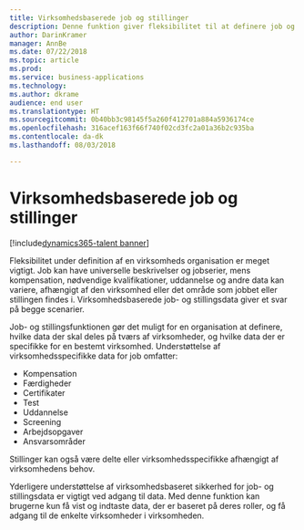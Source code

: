 ```yaml
---
title: Virksomhedsbaserede job og stillinger
description: Denne funktion giver fleksibilitet til at definere job og stillinger i hele virksomheden.
author: DarinKramer
manager: AnnBe
ms.date: 07/22/2018
ms.topic: article
ms.prod: 
ms.service: business-applications
ms.technology: 
ms.author: dkrame
audience: end user
ms.translationtype: HT
ms.sourcegitcommit: 0b40bb3c98145f5a260f412701a884a5936174ce
ms.openlocfilehash: 316acef163f66f740f02cd3fc2a01a36b2c935ba
ms.contentlocale: da-dk
ms.lasthandoff: 08/03/2018

---
```


# <a name="company-based-jobs-and-positions"></a>Virksomhedsbaserede job og stillinger

[!include[dynamics365-talent banner](../includes/dynamics365-talent.md)]

Fleksibilitet under definition af en virksomheds organisation er meget vigtigt. Job kan have universelle beskrivelser og jobserier, mens kompensation, nødvendige kvalifikationer, uddannelse og andre data kan variere, afhængigt af den virksomhed eller det område som jobbet eller stillingen findes i. Virksomhedsbaserede job- og stillingsdata giver et svar på begge scenarier.

Job- og stillingsfunktionen gør det muligt for en organisation at definere, hvilke data der skal deles på tværs af virksomheder, og hvilke data der er specifikke for en bestemt virksomhed. Understøttelse af virksomhedsspecifikke data for job omfatter:

-   Kompensation
-   Færdigheder
-   Certifikater
-   Test
-   Uddannelse
-   Screening
-   Arbejdsopgaver
-   Ansvarsområder

Stillinger kan også være delte eller virksomhedsspecifikke afhængigt af virksomhedens behov.

Yderligere understøttelse af virksomhedsbaseret sikkerhed for job- og stillingsdata er vigtigt ved adgang til data. Med denne funktion kan brugerne kun få vist og indtaste data, der er baseret på deres roller, og få adgang til de enkelte virksomheder i virksomheden.



